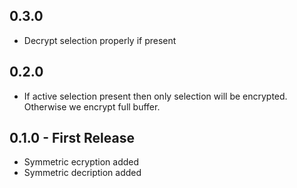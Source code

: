 ## 0.3.0

* Decrypt selection properly if present

## 0.2.0

* If active selection present then only selection will be encrypted.
  Otherwise we encrypt full buffer.

## 0.1.0 - First Release

* Symmetric ecryption added
* Symmetric decription added
